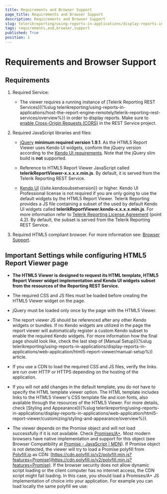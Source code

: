 ```yaml
---
title: Requirements and Browser Support
page_title: Requirements and Browser Support 
description: Requirements and Browser Support
slug: telerikreporting/using-reports-in-applications/display-reports-in-applications/web-application/html5-report-viewer/requirements-and-browser-support
tags: requirements,and,browser,support
published: True
position: 1
---
```


# Requirements and Browser Support

## Requirements

1. Required Service:             

   + The viewer requires a running instance of [Telerik Reporting REST Services]({%slug telerikreporting/using-reports-in-applications/host-the-report-engine-remotely/telerik-reporting-rest-services/overview%}) in order to display reports. Make sure to [enable Cross-Origin Requests (CORS)](https://docs.microsoft.com/en-us/aspnet/web-api/overview/security/enabling-cross-origin-requests-in-web-api) in the REST Service project. 

1. Required JavaScript libraries and files:

   + [jQuery](http://jquery.com/download/) __minimum required version 1.9.1__. As the HTML5 Report Viewer uses Kendo UI widgets, conform the jQuery version according to the [Kendo UI requirements](https://docs.telerik.com/kendo-ui/intro/supporting/jquery-support). Note that the jQuery slim build is **not** supported. 

   + Reference to HTML5 Report Viewer JavaScript called __telerikReportViewer-x.x.x.x.min.js__. By default, it is served from the Telerik Reporting REST Service. 

   + [Kendo UI](https://www.telerik.com/kendo-ui) {{site.kendosubsetversion}} or higher. Kendo UI Professional license is not required if you are only going to use the default widgets by the HTML5 Report Viewer. Telerik Reporting provides a JS file containing a subset of the used by default Kendo UI widgets called __telerikReportViewer.kendo-x.x.x.x.min.js__. For more information refer to [Telerik Reporting License Agreement](https://www.telerik.com/purchase/license-agreement/reporting-dlw-s) (point 4.2). By default, the subset is served from the Telerik Reporting REST Service. 

1. Required HTML5 compliant browser. For more information see: [Browser Support](#browser-support). 


## Important Settings while configuring HTML5 Report Viewer page

* __The HTML5 Viewer is designed to request its HTML template, HTML5 Report Viewer widget implementation and Kendo UI widgets subset from the resources of the Reporting REST Service.__ 

* The required CSS and JS files must be loaded before creating the HTML5 Viewer widget on the page.

* jQuery must be loaded only once by the page with the HTML5 Viewer.

* The report viewer JS should be referenced after any other Kendo widgets or bundles. If no Kendo widgets are utilized in the page the report viewer will automatically register a custom Kendo subset to enable the required Kendo widgets. For more information how the final page should look like, check the last step of [Manual Setup]({%slug telerikreporting/using-reports-in-applications/display-reports-in-applications/web-application/html5-report-viewer/manual-setup%}) article. 

* If you use a CDN to load the required CSS and JS files, verify the links are run over HTTP or HTTPS depending on the hosting of the application.

* If you will not add changes in the default template, you do not have to specify the HTML template viewer option. The HTML template includes links to the HTML5 Viewer's CSS template file and icon fonts, also available through the resources of the HTML5 Viewer. For more details, check [Styling and Appearance]({%slug telerikreporting/using-reports-in-applications/display-reports-in-applications/web-application/html5-report-viewer/customizing/styling-and-appearance/overview%}). 

* The viewer depends on the Promise object and will not load successfully if it is not available. Check  [Promises/A+](https://promisesaplus.com/). Most modern browsers have native implementation and support for this object (see Browser Compatibility at [Promise - JavaScript | MDN](https://developer.mozilla.org/en-US/docs/Web/JavaScript/Reference/Global_Objects/Promise)). If Promise object is not detected, the viewer will try to load a Promise polyfill from  [Polyfill.io](https://polyfill.io)  as CDN:  [https://cdn.polyfill.io/v2/polyfill.min.js?features=Promise](https://cdn.polyfill.io/v2/polyfill.min.js?features=Promise). If the browser security does not allow dynamic script loading or the client computer has no internet access, the CDN script might fail loading. In this case, you should load a Promises/A+ JS implementation of choice into your application. For example you can load locally the same polyfill we use: 
    
	````XML
<script src="https://cdn.polyfill.io/v2/polyfill.min.js?features=Promise" /script>
````

If you want to make sure that there are no Internet connection problems and the CDN service cannot be reached for some reason, download the content of the JavaScript file (open   [https://cdn.polyfill.io/v2/polyfill.min.js](https://cdn.polyfill.io/v2/polyfill.min.js) in the browser that does not support promise natively, for example, IE) and serve it as a local JS file. 

## Kendo Widgets Requirements

Since the HTML5 Report Viewer uses [Kendo UI](http://www.telerik.com/kendo-ui) for its default template it is possible to use it even with a custom build instead of using the shipped Kendo bundle. There are two ways to create a custom build - with  [Kendo UI Custom Download Builder](http://www.telerik.com/download/custom-download) and using [gulp build tool](https://docs.telerik.com/kendo-ui/intro/scripts/what-you-need#using-gulp). 

Below you can find the list of widgets that the HTML5 Report Viewer requires in order to work properly. In case you edit the template and remove a widget you can subtract it from this list as well. Note that the widgets have other dependencies. The Touch widget is required only for the gestures. All widgets except the TreeView can be found in [Kendo UI Core](http://www.telerik.com/download/kendo-ui-core). The TreeView is in [Kendo UI Professional](http://www.telerik.com/download/kendo-ui). 

Required widgets:         

* Kendo TreeView (pro)

* Kendo ListView

* Kendo Menu

* Kendo PanelBar

* Kendo Window

* Kendo Editor

* Kendo DatePicker

* Kendo ComboBox

* Kendo MultiSelect

* Kendo Splitter

* Kendo Slider

* Kendo Tooltip

* Kendo Touch

## Browser Support

The HTML5 Report Viewer requires HTML5 compliant browser with support for JavaScript 1.8.5 (ECMAScript5) and CSS3. To ensure the report viewer correct behavior, always mark the web page with the `<!DOCTYPE html>` doctype. 

List of Browsers covering the above requirements includes:

* Desktop

   + Internet Explorer: 9+

   + Edge

   + Google Chrome

   + Mozilla Firefox

   + Opera 15.0+

   + Safari 6.0+

* Mobile

   + Safari for iOS

   + Google Chrome for iOS

   + Google Chrome for Android

   + Android Browser

   + Internet Explorer 10+ for Windows Phone

   + BlackBerry 7.0+ touchscreen devices

